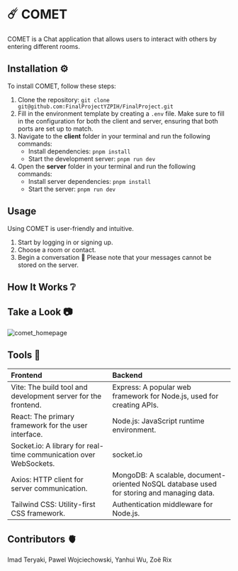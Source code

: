 # ☄️ COMET 

COMET is a Chat application that allows users to interact with others by entering different rooms.

## Installation ⚙️
To install COMET, follow these steps:
1. Clone the repository: `git clone git@github.com:FinalProjectYZPIH/FinalProject.git`
2. Fill in the environment template by creating a `.env` file. Make sure to fill in the configuration for both the client and server, ensuring that both ports are set up to match.
3. Navigate to the **client** folder in your terminal and run the following commands:
   - Install dependencies: `pnpm install`
   - Start the development server: `pnpm run dev`
4. Open the **server** folder in your terminal and run the following commands:
   - Install server dependencies: `pnpm install`
   - Start the server: `pnpm run dev`

## Usage 
Using COMET is user-friendly and intuitive. 
1. Start by logging in or signing up.
2. Choose a room or contact.
3. Begin a conversation 🌟 
   Please note that your messages cannot be stored on the server.

## How It Works ❔


## Take a Look 📷 
![comet_homepage](https://github.com/FinalProjectYZPIH/FinalProject/assets/118743727/1f959c91-b7bb-4a37-92bf-dbe776d75665)

## Tools 🧰

|Frontend                                                            |Backend|
|:------------                                                       |:------------                                                                               |
| Vite: The build tool and development server for the frontend.      | Express: A popular web framework for Node.js, used for creating APIs.                      |
| React: The primary framework for the user interface.               | Node.js: JavaScript runtime environment.                                                   |
| Socket.io: A library for real-time communication over WebSockets.  | socket.io                                                                                  |
| Axios: HTTP client for server communication.                       | MongoDB:  A scalable, document-oriented NoSQL database used for storing and managing data. |
| Tailwind CSS: Utility-first CSS framework.                         | Authentication middleware for Node.js.                                                     |

## Contributors 🫀
Imad Teryaki, Pawel Wojciechowski, Yanhui Wu, Zoë Rix 

